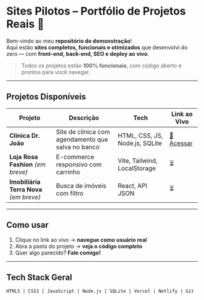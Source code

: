 # Sites Pilotos – Portfólio de Projetos Reais 🚀

Bem-vindo ao meu **repositório de demonstração**!  
Aqui estão **sites completos, funcionais e otimizados** que desenvolvi do zero — com **front-end, back-end, SEO e deploy ao vivo**.

> Todos os projetos estão **100% funcionais**, com código aberto e prontos para você navegar.

---

## Projetos Disponíveis

| Projeto | Descrição | Tech | Link ao Vivo |
|--------|---------|------|------------|
| **Clínica Dr. João** | Site de clínica com agendamento que salva no banco | HTML, CSS, JS, Node.js, SQLite | [🔗 Acessar](https://clinica-dr-joao.vercel.app) |
| **Loja Rosa Fashion** *(em breve)* | E-commerce responsivo com carrinho | Vite, Tailwind, LocalStorage | ⏳ |
| **Imobiliária Terra Nova** *(em breve)* | Busca de imóveis com filtro | React, API JSON | ⏳ |

---

## Como usar
1. Clique no link ao vivo → **navegue como usuário real**  
2. Abra a pasta do projeto → **veja o código completo**  
3. Quer algo parecido? **Fale comigo!**

---

## Tech Stack Geral
```text
HTML5 | CSS3 | JavaScript | Node.js | SQLite | Vercel | Netlify | Git
